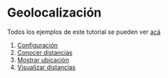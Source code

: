 # Geolocalización

Todos los ejemplos de este tutorial se pueden ver [acá](https://github.com/disenoMediosInteractivos/Ejemplos)

1. [Configuración](01.md)
2. [Conocer distancias](02.md)
3. [Mostrar ubicación](03.md)
4. [Visualizar distancias](04.md)



